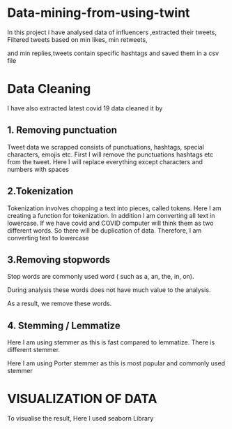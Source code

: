 # Data-mining-from-using-twint

In this project i have analysed data of influencers ,extracted their tweets, Filtered tweets based on min likes, min retweets,

and min replies,tweets contain specific hashtags and saved them in a csv file

# Data Cleaning

I have also extracted latest covid 19 data cleaned it by

 ## 1. Removing punctuation
 Tweet data we scrapped consists of punctuations, hashtags, special characters, emojis etc.
 First I will remove the punctuations hashtags etc from the tweet. 
 Here I will replace everything except characters and numbers with spaces
 
 ## 2.Tokenization
 Tokenization involves chopping a text into pieces, called tokens. Here I am creating a function for tokenization. 
 In addition I am converting all text in lowercase.
 If we have covid and COVID computer will think them as two different words. 
 So there will be duplication of data. Therefore, I am converting text to lowercase
 
 ## 3.Removing stopwords
 Stop words are commonly used word ( such as a, an, the, in, on). 
 
 During analysis these words does not have much value to the analysis.
 
 As a result, we remove these words.
 
 ## 4. Stemming / Lemmatize
 Here I am using stemmer as this is fast compared to lemmatize. There is different stemmer.
 
 Here I am using Porter stemmer as this is most popular and commonly used stemmer
 
# VISUALIZATION OF DATA
To visualise the result,  Here I used  seaborn Library
